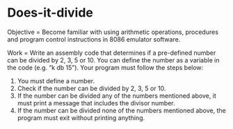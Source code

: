 # Does-it-divide

Objective = Become familiar with using arithmetic operations, procedures and program control instructions in 8086 emulator software. 

Work = Write an assembly code that determines if a pre-defined number can be divided by 2, 3, 5 or 10. You can define the number as a variable in the code (e.g. “k db 15”). Your program must follow the steps below:
1. You must define a number.
2. Check if the number can be divided by 2, 3, 5 or 10.
3. If the number can be divided any of the numbers mentioned above, it must print a message that includes the divisor number.
4. If the number can be divided none of the numbers mentioned above, the program must exit without printing anything.
